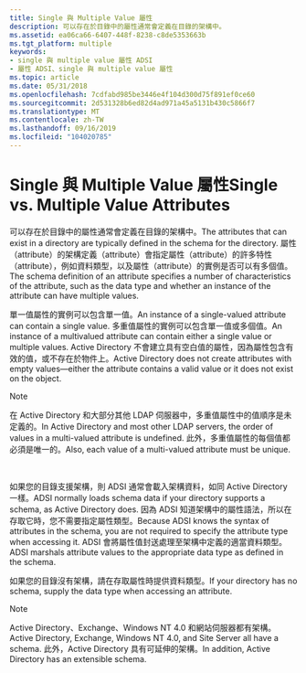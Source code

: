 ```yaml
---
title: Single 與 Multiple Value 屬性
description: 可以存在於目錄中的屬性通常會定義在目錄的架構中。
ms.assetid: ea06ca66-6407-448f-8238-c8de5353663b
ms.tgt_platform: multiple
keywords:
- single 與 multiple value 屬性 ADSI
- 屬性 ADSI、single 與 multiple value 屬性
ms.topic: article
ms.date: 05/31/2018
ms.openlocfilehash: 7cdfabd985be3446e4f104d300d75f891ef0ce60
ms.sourcegitcommit: 2d531328b6ed82d4ad971a45a5131b430c5866f7
ms.translationtype: MT
ms.contentlocale: zh-TW
ms.lasthandoff: 09/16/2019
ms.locfileid: "104020785"
---
```

# <a name="single-vs-multiple-value-attributes"></a><span data-ttu-id="17350-105">Single 與 Multiple Value 屬性</span><span class="sxs-lookup"><span data-stu-id="17350-105">Single vs. Multiple Value Attributes</span></span>

<span data-ttu-id="17350-106">可以存在於目錄中的屬性通常會定義在目錄的架構中。</span><span class="sxs-lookup"><span data-stu-id="17350-106">The attributes that can exist in a directory are typically defined in the schema for the directory.</span></span> <span data-ttu-id="17350-107">屬性（attribute）的架構定義（attribute）會指定屬性（attribute）的許多特性（attribute），例如資料類型，以及屬性（attribute）的實例是否可以有多個值。</span><span class="sxs-lookup"><span data-stu-id="17350-107">The schema definition of an attribute specifies a number of characteristics of the attribute, such as the data type and whether an instance of the attribute can have multiple values.</span></span>

<span data-ttu-id="17350-108">單一值屬性的實例可以包含單一值。</span><span class="sxs-lookup"><span data-stu-id="17350-108">An instance of a single-valued attribute can contain a single value.</span></span> <span data-ttu-id="17350-109">多重值屬性的實例可以包含單一值或多個值。</span><span class="sxs-lookup"><span data-stu-id="17350-109">An instance of a multivalued attribute can contain either a single value or multiple values.</span></span> <span data-ttu-id="17350-110">Active Directory 不會建立具有空白值的屬性，因為屬性包含有效的值，或不存在於物件上。</span><span class="sxs-lookup"><span data-stu-id="17350-110">Active Directory does not create attributes with empty values—either the attribute contains a valid value or it does not exist on the object.</span></span>

> [!Note]  
> <span data-ttu-id="17350-111">在 Active Directory 和大部分其他 LDAP 伺服器中，多重值屬性中的值順序是未定義的。</span><span class="sxs-lookup"><span data-stu-id="17350-111">In Active Directory and most other LDAP servers, the order of values in a multi-valued attribute is undefined.</span></span> <span data-ttu-id="17350-112">此外，多重值屬性的每個值都必須是唯一的。</span><span class="sxs-lookup"><span data-stu-id="17350-112">Also, each value of a multi-valued attribute must be unique.</span></span>

 

<span data-ttu-id="17350-113">如果您的目錄支援架構，則 ADSI 通常會載入架構資料，如同 Active Directory 一樣。</span><span class="sxs-lookup"><span data-stu-id="17350-113">ADSI normally loads schema data if your directory supports a schema, as Active Directory does.</span></span> <span data-ttu-id="17350-114">因為 ADSI 知道架構中的屬性語法，所以在存取它時，您不需要指定屬性類型。</span><span class="sxs-lookup"><span data-stu-id="17350-114">Because ADSI knows the syntax of attributes in the schema, you are not required to specify the attribute type when accessing it.</span></span> <span data-ttu-id="17350-115">ADSI 會將屬性值封送處理至架構中定義的適當資料類型。</span><span class="sxs-lookup"><span data-stu-id="17350-115">ADSI marshals attribute values to the appropriate data type as defined in the schema.</span></span>

<span data-ttu-id="17350-116">如果您的目錄沒有架構，請在存取屬性時提供資料類型。</span><span class="sxs-lookup"><span data-stu-id="17350-116">If your directory has no schema, supply the data type when accessing an attribute.</span></span>

> [!Note]  
> <span data-ttu-id="17350-117">Active Directory、Exchange、Windows NT 4.0 和網站伺服器都有架構。</span><span class="sxs-lookup"><span data-stu-id="17350-117">Active Directory, Exchange, Windows NT 4.0, and Site Server all have a schema.</span></span> <span data-ttu-id="17350-118">此外，Active Directory 具有可延伸的架構。</span><span class="sxs-lookup"><span data-stu-id="17350-118">In addition, Active Directory has an extensible schema.</span></span>

 

 

 




